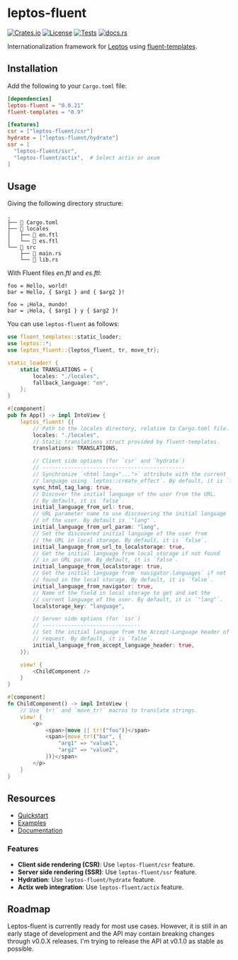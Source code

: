 # leptos-fluent

<!-- This file has been autogenerated.
To update it, change the content of `leptos-fluent/src/lib.rs`
and run `pre-commit run -a cargo-readme`
-->

[![Crates.io](https://img.shields.io/crates/v/leptos-fluent)](https://crates.io/crates/leptos-fluent)
[![License](https://img.shields.io/crates/l/leptos-fluent?logo=mit)](https://github.com/mondeja/leptos-fluent/blob/master/LICENSE.md)
[![Tests](https://img.shields.io/github/actions/workflow/status/mondeja/leptos-fluent/ci.yml?label=tests&logo=github)](https://github.com/mondeja/leptos-fluent/actions)
[![docs.rs](https://img.shields.io/docsrs/leptos-fluent?logo=docs.rs)][documentation]

Internationalization framework for [Leptos] using [fluent-templates].

## Installation

Add the following to your `Cargo.toml` file:

```toml
[dependencies]
leptos-fluent = "0.0.21"
fluent-templates = "0.9"

[features]
csr = ["leptos-fluent/csr"]
hydrate = ["leptos-fluent/hydrate"]
ssr = [
  "leptos-fluent/ssr",
  "leptos-fluent/actix",  # Select actix or axum
]
```

## Usage

Giving the following directory structure:

```plaintext
.
├── 📄 Cargo.toml
├── 📁 locales
│   ├── 📄 en.ftl
│   └── 📄 es.ftl
└── 📁 src
    ├── 📄 main.rs
    └── 📄 lib.rs
```

With Fluent files _en.ftl_ and _es.ftl_:

```ftl
foo = Hello, world!
bar = Hello, { $arg1 } and { $arg2 }!
```

```ftl
foo = ¡Hola, mundo!
bar = ¡Hola, { $arg1 } y { $arg2 }!
```

You can use `leptos-fluent` as follows:

```rust
use fluent_templates::static_loader;
use leptos::*;
use leptos_fluent::{leptos_fluent, tr, move_tr};

static_loader! {
    static TRANSLATIONS = {
        locales: "./locales",
        fallback_language: "en",
    };
}

#[component]
pub fn App() -> impl IntoView {
    leptos_fluent! {{
        // Path to the locales directory, relative to Cargo.toml file.
        locales: "./locales",
        // Static translations struct provided by fluent-templates.
        translations: TRANSLATIONS,

        // Client side options (for `csr` and `hydrate`)
        // ---------------------------------------------
        // Synchronize `<html lang="...">` attribute with the current
        // language using `leptos::create_effect`. By default, it is `false`.
        sync_html_tag_lang: true,
        // Discover the initial language of the user from the URL.
        // By default, it is `false`.
        initial_language_from_url: true,
        // URL parameter name to use discovering the initial language
        // of the user. By default is `"lang"`.
        initial_language_from_url_param: "lang",
        // Set the discovered initial language of the user from
        // the URL in local storage. By default, it is `false`.
        initial_language_from_url_to_localstorage: true,
        // Get the initial language from local storage if not found
        // in an URL param. By default, it is `false`.
        initial_language_from_localstorage: true,
        // Get the initial language from `navigator.languages` if not
        // found in the local storage. By default, it is `false`.
        initial_language_from_navigator: true,
        // Name of the field in local storage to get and set the
        // current language of the user. By default, it is `"lang"`.
        localstorage_key: "language",

        // Server side options (for `ssr`)
        // -------------------------------
        // Set the initial language from the Accept-Language header of the
        // request. By default, it is `false`.
        initial_language_from_accept_language_header: true,
    }};

    view! {
        <ChildComponent />
    }
}

#[component]
fn ChildComponent() -> impl IntoView {
    // Use `tr!` and `move_tr!` macros to translate strings.
    view! {
        <p>
            <span>{move || tr!("foo")}</span>
            <span>{move_tr!("bar", {
                "arg1" => "value1",
                "arg2" => "value2",
            })}</span>
        </p>
    }
}
```

## Resources

- [Quickstart]
- [Examples]
- [Documentation]

### Features

- **Client side rendering (CSR)**: Use `leptos-fluent/csr` feature.
- **Server side rendering (SSR)**: Use `leptos-fluent/ssr` feature.
- **Hydration**: Use `leptos-fluent/hydrate` feature.
- **Actix web integration**: Use `leptos-fluent/actix` feature.

## Roadmap

Leptos-fluent is currently ready for most use cases. However, it is still in an
early stage of development and the API may contain breaking changes through
v0.0.X releases. I'm trying to release the API at v0.1.0 as stable as possible.

[leptos]: https://leptos.dev/
[fluent-templates]: https://github.com/XAMPPRocky/fluent-templates
[quickstart]: https://docs.rs/leptos-fluent/latest/leptos_fluent/macro.leptos_fluent.html
[examples]: https://github.com/mondeja/leptos-fluent/tree/master/examples
[documentation]: https://docs.rs/leptos-fluent
